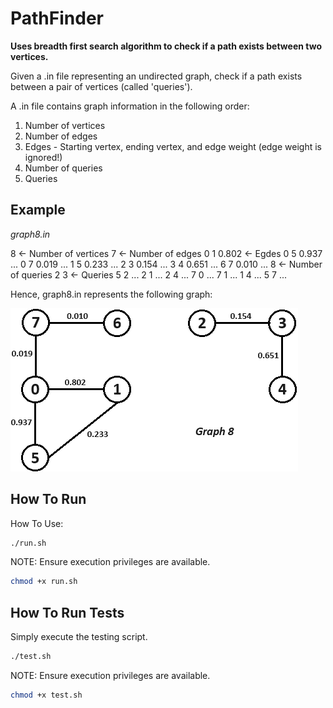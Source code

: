 # PathFinder

**Uses breadth first search algorithm to check if a path exists between two vertices.**

Given a .in file representing an undirected graph, check if a path exists between a pair of vertices (called 'queries').

A .in file contains graph information in the following order:
1. Number of vertices
1. Number of edges
1. Edges - Starting vertex, ending vertex, and edge weight (edge weight is ignored!)
1. Number of queries
1. Queries

## Example

*graph8.in*

8           <- Number of vertices
7           <- Number of edges
0 1 0.802   <- Egdes
0 5 0.937   ...
0 7 0.019   ...
1 5 0.233   ...
2 3 0.154   ...
3 4 0.651   ...
6 7 0.010   ...
8           <- Number of queries
2 3         <- Queries
5 2         ...
2 1         ...
2 4         ...
7 0         ...
7 1         ...
1 4         ...
5 7         ...

Hence, graph8.in represents the following graph:

![alt text](https://github.com/bbat2575/PathFinder/blob/main/graph8.png)

## How To Run

How To Use:

```bash
./run.sh
```

NOTE: Ensure execution privileges are available.

```bash
chmod +x run.sh
```

## How To Run Tests

Simply execute the testing script.

```bash
./test.sh
```

NOTE: Ensure execution privileges are available.

```bash
chmod +x test.sh
```